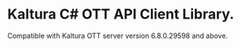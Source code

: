 # Kaltura C# OTT API Client Library.
Compatible with Kaltura OTT server version 6.8.0.29598 and above.
